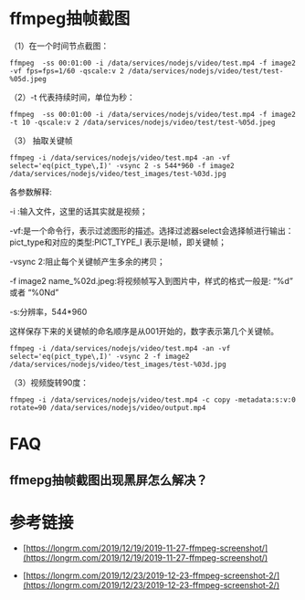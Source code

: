 # ffmpeg抽帧截图

（1）在一个时间节点截图：
```
ffmpeg  -ss 00:01:00 -i /data/services/nodejs/video/test.mp4 -f image2  -vf fps=fps=1/60 -qscale:v 2 /data/services/nodejs/video/test/test-%05d.jpeg
```

（2）-t 代表持续时间，单位为秒：
```
ffmpeg  -ss 00:01:00 -i /data/services/nodejs/video/test.mp4 -f image2  -t 10 -qscale:v 2 /data/services/nodejs/video/test/test-%05d.jpeg
```

（3） 抽取关键帧
```
ffmpeg -i /data/services/nodejs/video/test.mp4 -an -vf select='eq(pict_type\,I)' -vsync 2 -s 544*960 -f image2 /data/services/nodejs/video/test_images/test-%03d.jpg
```

各参数解释:

-i :输入文件，这里的话其实就是视频；

-vf:是一个命令行，表示过滤图形的描述。选择过滤器select会选择帧进行输出：pict_type和对应的类型:PICT_TYPE_I 表示是I帧，即关键帧；

-vsync 2:阻止每个关键帧产生多余的拷贝；

-f image2 name_%02d.jpeg:将视频帧写入到图片中，样式的格式一般是: “%d” 或者 “%0Nd”

-s:分辨率，544*960

这样保存下来的关键帧的命名顺序是从001开始的，数字表示第几个关键帧。

```
ffmpeg -i /data/services/nodejs/video/test.mp4 -an -vf select='eq(pict_type\,I)' -vsync 2 -f image2 /data/services/nodejs/video/test_images/test-%03d.jpg
```

（3）视频旋转90度：
```
ffmpeg -i /data/services/nodejs/video/test.mp4 -c copy -metadata:s:v:0 rotate=90 /data/services/nodejs/video/output.mp4
```

# FAQ

## ffmepg抽帧截图出现黑屏怎么解决？

# 参考链接

- [https://longrm.com/2019/12/19/2019-11-27-ffmpeg-screenshot/](https://longrm.com/2019/12/19/2019-11-27-ffmpeg-screenshot/)

- [https://longrm.com/2019/12/23/2019-12-23-ffmpeg-screenshot-2/](https://longrm.com/2019/12/23/2019-12-23-ffmpeg-screenshot-2/)
